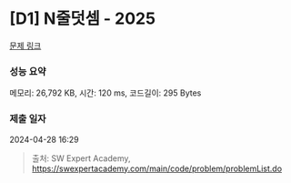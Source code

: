 # [D1] N줄덧셈 - 2025 

[문제 링크](https://swexpertacademy.com/main/code/problem/problemDetail.do?contestProbId=AV5QFZtaAscDFAUq) 

### 성능 요약

메모리: 26,792 KB, 시간: 120 ms, 코드길이: 295 Bytes

### 제출 일자

2024-04-28 16:29



> 출처: SW Expert Academy, https://swexpertacademy.com/main/code/problem/problemList.do